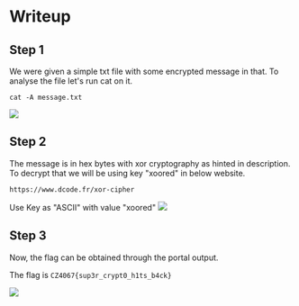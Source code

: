 # Writeup
## Step 1
We were given a simple txt file with some encrypted message in that. To analyse the file let's run cat on it.
```
cat -A message.txt
```
<image src='./images/enc_message.png'/>


## Step 2
The message is in hex bytes with xor cryptography as hinted in description. To decrypt that we will be using key "xoored" in below website.
```
https://www.dcode.fr/xor-cipher
```
Use Key as "ASCII" with value "xoored"
<image src='./images/decrypting_message.png'/>

## Step 3
Now, the flag can be obtained through the portal output.

The flag is `CZ4067{sup3r_crypt0_h1ts_b4ck}`

<image src='./images/flag.png'/>
